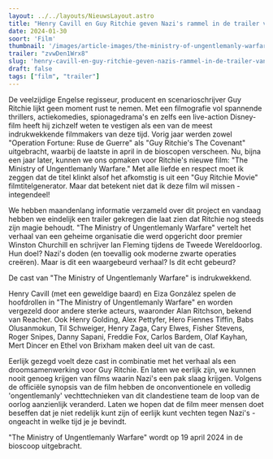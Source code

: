 ```yaml
---
layout: ../../layouts/NieuwsLayout.astro
title: "Henry Cavill en Guy Ritchie geven Nazi's rammel in de trailer van The Ministry of Ungentlemanly Warfare"
date: 2024-01-30
soort: 'Film'
thumbnail: '/images/article-images/the-ministry-of-ungentlemanly-warfare-cast-is-stacked-1706623970.jpg'
trailer: "zvwDen1Wrx8"
slug: 'henry-cavill-en-guy-ritchie-geven-nazis-rammel-in-de-trailer-van-the-ministry-of-ungentlemanly-warfare'
draft: false
tags: ["film", "trailer"]
---
```



De veelzijdige Engelse regisseur, producent en scenarioschrijver Guy Ritchie lijkt geen moment rust te nemen. Met een filmografie vol spannende thrillers, actiekomedies, spionagedrama's en zelfs een live-action Disney-film heeft hij zichzelf weten te vestigen als een van de meest indrukwekkende filmmakers van deze tijd. Vorig jaar werden zowel "Operation Fortune: Ruse de Guerre" als "Guy Ritchie's The Covenant" uitgebracht, waarbij de laatste in april in de bioscopen verscheen. Nu, bijna een jaar later, kunnen we ons opmaken voor Ritchie's nieuwe film: "The Ministry of Ungentlemanly Warfare." Met alle liefde en respect moet ik zeggen dat de titel klinkt alsof het afkomstig is uit een "Guy Ritchie Movie" filmtitelgenerator. Maar dat betekent niet dat ik deze film wil missen - integendeel!

We hebben maandenlang informatie verzameld over dit project en vandaag hebben we eindelijk een trailer gekregen die laat zien dat Ritchie nog steeds zijn magie behoudt. "The Ministry of Ungentlemanly Warfare" vertelt het verhaal van een geheime organisatie die werd opgericht door premier Winston Churchill en schrijver Ian Fleming tijdens de Tweede Wereldoorlog. Hun doel? Nazi's doden (en toevallig ook moderne zwarte operaties creëren). Maar is dit een waargebeurd verhaal? Is dit echt gebeurd?

De cast van "The Ministry of Ungentlemanly Warfare" is indrukwekkend. 

Henry Cavill (met een geweldige baard) en Eiza González spelen de hoofdrollen in "The Ministry of Ungentlemanly Warfare" en worden vergezeld door andere sterke acteurs, waaronder Alan Ritchson, bekend van Reacher. Ook Henry Golding, Alex Pettyfer, Hero Fiennes Tiffin, Babs Olusanmokun, Til Schweiger, Henry Zaga, Cary Elwes, Fisher Stevens, Roger Snipes, Danny Sapani, Freddie Fox, Carlos Bardem, Olaf Kayhan, Mert Dincer en Ethel von Brixham maken deel uit van de cast.

Eerlijk gezegd voelt deze cast in combinatie met het verhaal als een droomsamenwerking voor Guy Ritchie. En laten we eerlijk zijn, we kunnen nooit genoeg krijgen van films waarin Nazi's een pak slaag krijgen. Volgens de officiële synopsis van de film hebben de onconventionele en volledig 'ongentlemanly' vechttechnieken van dit clandestiene team de loop van de oorlog aanzienlijk veranderd. Laten we hopen dat de film meer mensen doet beseffen dat je niet redelijk kunt zijn of eerlijk kunt vechten tegen Nazi's - ongeacht in welke tijd je je bevindt.

"The Ministry of Ungentlemanly Warfare" wordt op 19 april 2024 in de bioscoop uitgebracht.
